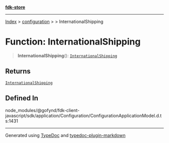 [**fdk-store**](../../../README.md)
***

[Index](../../../API.md) > [configuration](../../README.md) > [<internal>](../README.md) > InternationalShipping

# Function: InternationalShipping

> **InternationalShipping**(): [`InternationalShipping`](../type-aliases/type-alias.InternationalShipping.md)

## Returns

[`InternationalShipping`](../type-aliases/type-alias.InternationalShipping.md)

## Defined In

node\_modules/@gofynd/fdk-client-javascript/sdk/application/Configuration/ConfigurationApplicationModel.d.ts:1431

***
Generated using [TypeDoc](https://typedoc.org/) and [typedoc-plugin-markdown](https://www.npmjs.com/package/typedoc-plugin-markdown)
